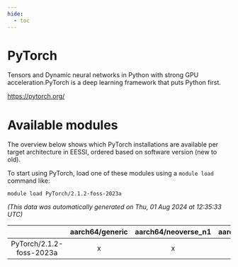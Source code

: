 ```yaml
---
hide:
  - toc
---
```


PyTorch
=======


Tensors and Dynamic neural networks in Python with strong GPU acceleration.PyTorch is a deep learning framework that puts Python first.

https://pytorch.org/
# Available modules


The overview below shows which PyTorch installations are available per target architecture in EESSI, ordered based on software version (new to old).

To start using PyTorch, load one of these modules using a `module load` command like:

```shell
module load PyTorch/2.1.2-foss-2023a
```

*(This data was automatically generated on Thu, 01 Aug 2024 at 12:35:33 UTC)*  

| |aarch64/generic|aarch64/neoverse_n1|aarch64/neoverse_v1|x86_64/generic|x86_64/amd/zen2|x86_64/amd/zen3|x86_64/intel/haswell|x86_64/intel/skylake_avx512|
| :---: | :---: | :---: | :---: | :---: | :---: | :---: | :---: | :---: |
|PyTorch/2.1.2-foss-2023a|x|x|x|x|x|x|x|x|
